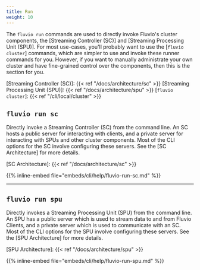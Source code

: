 ```yaml
---
title: Run
weight: 10
---
```


The `fluvio run` commands are used to directly invoke Fluvio's cluster
components, the [Streaming Controller (SC)] and [Streaming Processing Unit (SPU)].
For most use-cases, you'll probably want to use the [`fluvio cluster`] commands,
which are simpler to use and invoke these runner commands for you. However, if
you want to manually administrate your own cluster and have fine-grained control
over the components, then this is the section for you.

[Streaming Controller (SC)]: {{< ref "/docs/architecture/sc" >}}
[Streaming Processing Unit (SPU)]: {{< ref "/docs/architecture/spu" >}}
[`fluvio cluster`]: {{< ref "/cli/local/cluster" >}}

## `fluvio run sc`

Directly invoke a Streaming Controller (SC) from the command line. 
An SC hosts a public server for interacting with clients, and a
private server for interacting with SPUs and other cluster components. Most of
the CLI options for the SC involve configuring these servers. See the
[SC Architecture] for more details.

[SC Architecture]: {{< ref "/docs/architecture/sc" >}}

{{% inline-embed file="embeds/cli/help/fluvio-run-sc.md" %}}

---

## `fluvio run spu`

Directly invokes a Streaming Processing Unit (SPU) from the command line.
An SPU has a public server which is used to stream data to and from Fluvio Clients, and
a private server which is used to communicate with an SC. Most of the CLI options for
the SPU involve configuring these servers. See the [SPU Architecture] for more details.

[SPU Architecture]: {{< ref "/docs/architecture/spu" >}}

{{% inline-embed file="embeds/cli/help/fluvio-run-spu.md" %}}